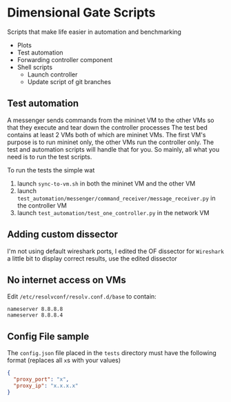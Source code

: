 # Dimensional Gate Scripts 
 
Scripts that make life easier in automation and benchmarking 
- Plots 
- Test automation 
- Forwarding controller component
- Shell scripts
    - Launch controller
    - Update script of git branches

## Test automation
A messenger sends commands from the mininet VM to the other VMs so that they
execute and tear down the controller processes 
The test bed contains at least 2 VMs both of which are mininet VMs. The first
VM's purpose is to run mininet only, the other VMs run the controller
only. The test and automation scripts will handle that for you. So mainly, all 
what you need is to run the test scripts. 
 
To run the tests the simple wat 
1) launch `sync-to-vm.sh` in both the mininet VM and the other VM 
2) launch `test_automation/messenger/command_receiver/message_receiver.py` in
the controller VM 
3) launch `test_automation/test_one_controller.py` in the network VM 

## Adding custom dissector
I'm not using default wireshark ports, I edited the OF dissector for `Wireshark` a little bit
to display correct results, use the edited dissector

## No internet access on VMs
Edit `/etc/resolvconf/resolv.conf.d/base` to contain:

```
nameserver 8.8.8.8
nameserver 8.8.8.4
```

## Config File sample
The `config.json` file placed in the `tests` directory must have the following format (replaces all `x`s with your values)

```JSON
{
  "proxy_port": "x",
  "proxy_ip": "x.x.x.x"
}
```
